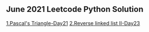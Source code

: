 
  
<h2>June 2021 Leetcode Python Solution</h2>
<a href="https://github.com/adibalveer/Coding-Decoded/blob/adibalveer-patch-1/June2021/python/Pascal's%20Triangle-Day%2021.py">1.Pascal's Triangle-Day21</a> 
<a href="https://github.com/adibalveer/Coding-Decoded/blob/patch-2/June2021/python/Reverse%20linked%20list%20II-Day23.py">2.Reverse linked list II-Day23</a> 

